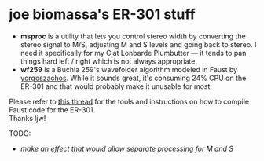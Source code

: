 # joe biomassa's ER-301 stuff

- **msproc** is a utility that lets you control stereo width by converting the stereo signal to M/S, 
  adjusting M and S levels and going back to stereo. 
  I need it specifically for my Ciat Lonbarde Plumbutter — it tends to pan things hard left / right which is not always appropriate. 
- **wf259** is a Buchla 259's wavefolder algorithm modeled in Faust by [yorgoszachos](https://github.com/yorgoszachos). While it sounds great, it's consuming 24% CPU on the ER-301 and that would probably make it unusable for most.

Please refer to [this thread](https://forum.orthogonaldevices.com/t/using-faust-for-er-301-dsp-development/5890) for the tools and instructions on how to compile Faust code for  the ER-301.  
Thanks ljw!



TODO:

- *make an effect that would allow separate processing for M and S*